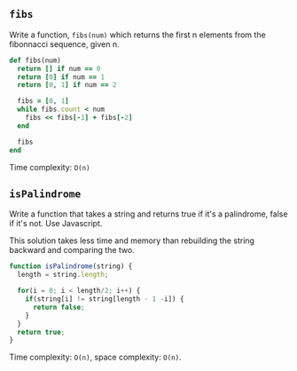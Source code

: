 ## `fibs`

Write a function, `fibs(num)` which returns the first n elements from
the fibonnacci sequence, given n.

```ruby
def fibs(num)
  return [] if num == 0
  return [0] if num == 1
  return [0, 1] if num == 2

  fibs = [0, 1]
  while fibs.count < num
    fibs << fibs[-1] + fibs[-2]
  end

  fibs
end
```

Time complexity: `O(n)`

## `isPalindrome`

Write a function that takes a string and returns true if it's a
palindrome, false if it's not. Use Javascript.

This solution takes less time and memory than rebuilding the string
backward and comparing the two.

```js
function isPalindrome(string) {
  length = string.length;

  for(i = 0; i < length/2; i++) {
    if(string[i] != string[length - 1 -i]) {
      return false;
    }
  }
  return true;
}
```

Time complexity: `O(n)`, space complexity: `O(n)`.
